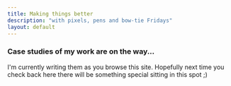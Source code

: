 ```yaml
---
title: Making things better
description: "with pixels, pens and bow-tie Fridays"
layout: default
---
```


<h3>Case studies of my work are on the way...</h3>
I'm currently writing them as you browse this site. Hopefully next time you
check back here there will be something special sitting in this spot ;)